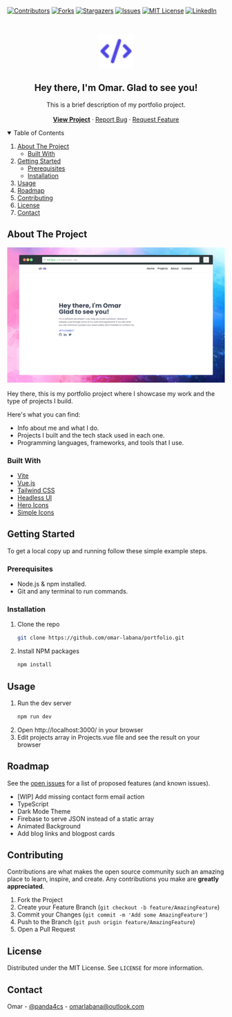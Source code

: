 [![Contributors][contributors-shield]][contributors-url]
[![Forks][forks-shield]][forks-url]
[![Stargazers][stars-shield]][stars-url]
[![Issues][issues-shield]][issues-url]
[![MIT License][license-shield]][license-url]
[![LinkedIn][linkedin-shield]][linkedin-url]

<!-- PROJECT LOGO -->
<br />
<p align="center">
  <a href="https://omardev.me/">
    <img src="public/favicon.svg" alt="Logo" width="80" height="80">
  </a>

  <h2 align="center">Hey there, I'm Omar. Glad to see you!</h2>

  <p align="center">
    This is a brief description of my portfolio project.
    <br />
    <br />
    <a href="https://omardev.me/"> <strong>View Project</strong></a>
    ·
    <a href="https://github.com/omar-labana/portfolio/issues">Report Bug</a>
    ·
    <a href="https://github.com/omar-labana/portfolio/issues">Request Feature</a>
  </p>
</p>

<!-- TABLE OF CONTENTS -->
<details open="open">
  <summary>Table of Contents</summary>
  <ol>
    <li>
      <a href="#about-the-project">About The Project</a>
      <ul>
        <li><a href="#built-with">Built With</a></li>
      </ul>
    </li>
    <li>
      <a href="#getting-started">Getting Started</a>
      <ul>
        <li><a href="#prerequisites">Prerequisites</a></li>
        <li><a href="#installation">Installation</a></li>
      </ul>
    </li>
    <li><a href="#usage">Usage</a></li>
    <li><a href="#roadmap">Roadmap</a></li>
    <li><a href="#contributing">Contributing</a></li>
    <li><a href="#license">License</a></li>
    <li><a href="#contact">Contact</a></li>
  </ol>
</details>

<!-- ABOUT THE PROJECT -->

## About The Project

[![Product Name Screen Shot][project-screenshot]](https://omardev.me/)

Hey there, this is my portfolio project where I showcase my work and the type of projects I build.

Here's what you can find:

- Info about me and what I do.
- Projects I built and the tech stack used in each one.
- Programming languages, frameworks, and tools that I use.

### Built With

- [Vite](https://vitejs.dev/)
- [Vue.js](https://vuejs.org/)
- [Tailwind CSS](https://tailwindcss.com/)
- [Headless UI](https://headlessui.dev/)
- [Hero Icons](https://heroicons.com/)
- [Simple Icons](https://simpleicons.org/)

<!-- GETTING STARTED -->

## Getting Started

To get a local copy up and running follow these simple example steps.

### Prerequisites

- Node.js & npm installed.
- Git and any terminal to run commands.

### Installation

1. Clone the repo
   ```sh
   git clone https://github.com/omar-labana/portfolio.git
   ```
2. Install NPM packages
   ```sh
   npm install
   ```

<!-- USAGE EXAMPLES -->

## Usage

1. Run the dev server
   ```sh
   npm run dev
   ```
2. Open http://localhost:3000/ in your browser
3. Edit projects array in Projects.vue file and see the result on your browser
<!-- ROADMAP -->

## Roadmap

See the [open issues](https://github.com/omar-labana/portfolio/issues) for a list of proposed features (and known issues).

- [WIP] Add missing contact form email action
- TypeScript
- Dark Mode Theme
- Firebase to serve JSON instead of a static array
- Animated Background
- Add blog links and blogpost cards


<!-- CONTRIBUTING -->

## Contributing

Contributions are what makes the open source community such an amazing place to learn, inspire, and create. Any contributions you make are **greatly appreciated**.

1. Fork the Project
2. Create your Feature Branch (`git checkout -b feature/AmazingFeature`)
3. Commit your Changes (`git commit -m 'Add some AmazingFeature'`)
4. Push to the Branch (`git push origin feature/AmazingFeature`)
5. Open a Pull Request

<!-- LICENSE -->

## License

Distributed under the MIT License. See `LICENSE` for more information.

<!-- CONTACT -->

## Contact

Omar - [@panda4cs](https://twitter.com/panda4cs) - omarlabana@outlook.com

[contributors-shield]: https://img.shields.io/github/contributors/omar-labana/portfolio.svg?style=for-the-badge
[contributors-url]: https://github.com/omar-labana/portfolio/graphs/contributors
[forks-shield]: https://img.shields.io/github/forks/omar-labana/portfolio.svg?style=for-the-badge
[forks-url]: https://github.com/omar-labana/portfolio/network/members
[stars-shield]: https://img.shields.io/github/stars/omar-labana/portfolio.svg?style=for-the-badge
[stars-url]: https://github.com/omar-labana/portfolio/stargazers
[issues-shield]: https://img.shields.io/github/issues/omar-labana/portfolio.svg?style=for-the-badge
[issues-url]: https://github.com/omar-labana/portfolio/issues
[license-shield]: https://img.shields.io/github/license/othneildrew/Best-README-Template.svg?style=for-the-badge
[license-url]: https://github.com/omar-labana/portfolio/blob/master/LICENSE.txt
[linkedin-shield]: https://img.shields.io/badge/-LinkedIn-black.svg?style=for-the-badge&logo=linkedin&colorB=555
[linkedin-url]: https://www.linkedin.com/in/omar-labana/
[project-screenshot]: screenshot.png
